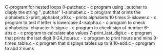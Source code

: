 C-program for nested loops
0-putchar.c - c program using _putchar to diaply the string "_putchar"
1-alphabet.c - c program that orints the alphabets
2-print_alphabet_x10.c - prints alphabets 10 times
3-islower.c - c program to test if letter is lowercase
4-isalpha.c - c program to check alphabetical character
5-sign.c - c program to check sign of number
6-abs.c - c program to calculate abs values
7-print_last_digit.c - c program that prints the last digit
8-24_hours.c - c program to print hours and mins
9-times_table.c - c program that displays tables up to 9
10-add.c - cprogram to add 2 nums
